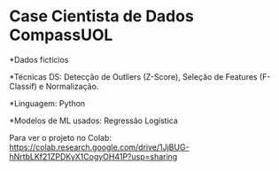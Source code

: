 # Case Cientista de Dados CompassUOL

*Dados fictícios

*Técnicas DS: Detecção de Outliers (Z-Score), Seleção de Features (F-Classif) e Normalização.

*Linguagem: Python

*Modelos de ML usados: Regressão Logística

Para ver o projeto no Colab: https://colab.research.google.com/drive/1JjBUG-hNrtbLKf21ZPDKyX1CogyOH41P?usp=sharing
